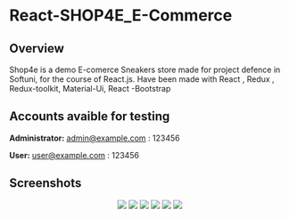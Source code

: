 # React-SHOP4E_E-Commerce

## Overview
Shop4e is a demo E-comerce Sneakers store made for project defence in Softuni, for the course of React.js. Have been made with React , Redux , Redux-toolkit, Material-Ui, React -Bootstrap


## Accounts avaible for testing 

**Administrator:**  admin@example.com : 123456

**User:**  user@example.com : 123456

## Screenshots
<p align="center">
<img src="https://res.cloudinary.com/dmkgrwjes/image/upload/v1659807508/samples/New%20Assets/first_jep2fa.jpg" />

<img src="https://res.cloudinary.com/dmkgrwjes/image/upload/v1659807508/samples/New%20Assets/second_ddydiy.jpg" />

<img src="https://res.cloudinary.com/dmkgrwjes/image/upload/v1659807508/samples/New%20Assets/6jpg_jpkvl3.jpg" />

<img src="https://res.cloudinary.com/dmkgrwjes/image/upload/v1659807508/samples/New%20Assets/5_cr9gzk.jpg" />

<img src="https://res.cloudinary.com/dmkgrwjes/image/upload/v1659807508/samples/New%20Assets/thurdjpg_r570tv.jpg" />

<img src="https://res.cloudinary.com/dmkgrwjes/image/upload/v1659807956/samples/New%20Assets/12_pskbyp.jpg" />
</p>
